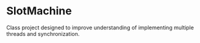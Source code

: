 # SlotMachine
Class project designed to improve understanding of implementing multiple threads and synchronization.
